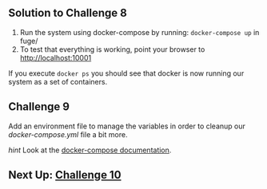 ## Solution to Challenge 8

1. Run the system using docker-compose by running: `docker-compose up` in fuge/
2. To test that everything is working, point your browser to [http://localhost:10001]()

If you execute `docker ps` you should see that docker is now running our system
as a set of containers.


## Challenge 9

Add an environment file to manage the variables in order to cleanup our
_docker-compose.yml_ file a bit more.

_hint_ Look at the [docker-compose documentation](https://docs.docker.com/compose/compose-file/).

## Next Up: [Challenge 10](../challenge10/README.md)
